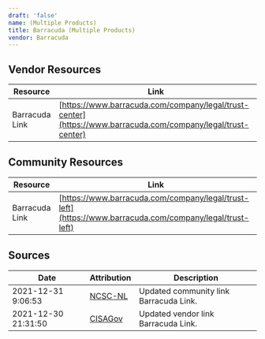 ```yaml
---
draft: 'false'
name: (Multiple Products)
title: Barracuda (Multiple Products)
vendor: Barracuda
---
```


## Vendor Resources
| Resource | Link |
| --- | --- |
| Barracuda Link | [https://www.barracuda.com/company/legal/trust-center](https://www.barracuda.com/company/legal/trust-center) |

## Community Resources
| Resource | Link |
| --- | --- |
| Barracuda Link | [https://www.barracuda.com/company/legal/trust-left](https://www.barracuda.com/company/legal/trust-left) |


## Sources
| Date | Attribution | Description |
| --- | --- | --- |
| 2021-12-31 9:06:53 | [NCSC-NL](https://github.com/NCSC-NL/log4shell/blob/main/software/README.md) | Updated community link Barracuda Link.  |
| 2021-12-30 21:31:50 | [CISAGov](https://raw.githubusercontent.com/cisagov/log4j-affected-db/develop/README.md) | Updated vendor link Barracuda Link.  |
